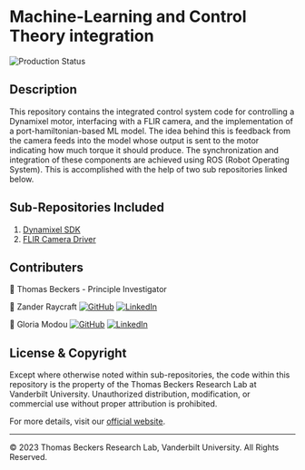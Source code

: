 # Machine-Learning and Control Theory integration

![Production Status](https://img.shields.io/badge/Production%20State-In%20Progress-orange)

## Description
This repository contains the integrated control system code for controlling a Dynamixel motor, 
interfacing with a FLIR camera, and the implementation of a port-hamiltonian-based ML model. 
The idea behind this is feedback from the camera feeds into the model whose output is sent to the motor indicating how much torque it should produce. The synchronization and integration of these components are achieved using ROS (Robot Operating System). This is accomplished with the help
of two sub repositories linked below.


## Sub-Repositories Included
1. [Dynamixel SDK](https://github.com/ROBOTIS-GIT/DynamixelSDK.git)
2. [FLIR Camera Driver](https://github.com/ros-drivers/flir_camera_driver.git)


## Contributers

🌟 Thomas Beckers - Principle Investigator
  
🔹 Zander Raycraft
[![GitHub](https://img.shields.io/badge/-GitHub-black?style=flat-square&logo=github)](https://github.com/zander-raycraft)
[![LinkedIn](https://img.shields.io/badge/-LinkedIn-blue?style=flat-square&logo=linkedin)](https://linkedin.com/in/zander-raycraft/)


🔹 Gloria Modou
[![GitHub](https://img.shields.io/badge/-GitHub-black?style=flat-square&logo=github)](https://github.com/GloriaXM)
[![LinkedIn](https://img.shields.io/badge/-LinkedIn-blue?style=flat-square&logo=linkedin)](https://www.linkedin.com/in/gloria-moudou/)

## License & Copyright
Except where otherwise noted within sub-repositories, the code within this repository is the property of the Thomas Beckers Research Lab at Vanderbilt University. 
Unauthorized distribution, modification, or commercial use without proper attribution is prohibited.

For more details, visit our [official website](https://www.tbeckers.com/).

---

© 2023 Thomas Beckers Research Lab, Vanderbilt University. All Rights Reserved.

